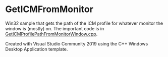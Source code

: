 # GetICMFromMonitor
Win32 sample that gets the path of the ICM profile for whatever monitor the window is (mostly) on. The important code is in [GetICMProfilePathFromMonitorWindow.cpp](https://github.com/stjpInd/GetICMFromMonitor/blob/master/GetICMFromMonitor/GetICMProfilePathFromMonitorWindow.cpp).

Created with Visual Studio Community 2019 using the C++ Windows Desktop Application template.
